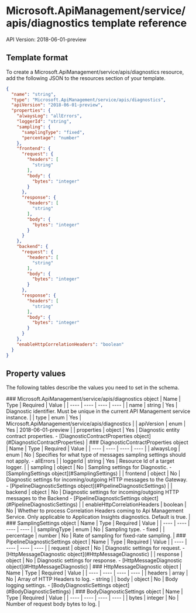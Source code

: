 # Microsoft.ApiManagement/service/apis/diagnostics template reference
API Version: 2018-06-01-preview
## Template format

To create a Microsoft.ApiManagement/service/apis/diagnostics resource, add the following JSON to the resources section of your template.

```json
{
  "name": "string",
  "type": "Microsoft.ApiManagement/service/apis/diagnostics",
  "apiVersion": "2018-06-01-preview",
  "properties": {
    "alwaysLog": "allErrors",
    "loggerId": "string",
    "sampling": {
      "samplingType": "fixed",
      "percentage": "number"
    },
    "frontend": {
      "request": {
        "headers": [
          "string"
        ],
        "body": {
          "bytes": "integer"
        }
      },
      "response": {
        "headers": [
          "string"
        ],
        "body": {
          "bytes": "integer"
        }
      }
    },
    "backend": {
      "request": {
        "headers": [
          "string"
        ],
        "body": {
          "bytes": "integer"
        }
      },
      "response": {
        "headers": [
          "string"
        ],
        "body": {
          "bytes": "integer"
        }
      }
    },
    "enableHttpCorrelationHeaders": "boolean"
  }
}
```
## Property values

The following tables describe the values you need to set in the schema.

<a id="Microsoft.ApiManagement/service/apis/diagnostics" />
### Microsoft.ApiManagement/service/apis/diagnostics object
|  Name | Type | Required | Value |
|  ---- | ---- | ---- | ---- |
|  name | string | Yes | Diagnostic identifier. Must be unique in the current API Management service instance. |
|  type | enum | Yes | Microsoft.ApiManagement/service/apis/diagnostics |
|  apiVersion | enum | Yes | 2018-06-01-preview |
|  properties | object | Yes | Diagnostic entity contract properties. - [DiagnosticContractProperties object](#DiagnosticContractProperties) |


<a id="DiagnosticContractProperties" />
### DiagnosticContractProperties object
|  Name | Type | Required | Value |
|  ---- | ---- | ---- | ---- |
|  alwaysLog | enum | No | Specifies for what type of messages sampling settings should not apply. - allErrors |
|  loggerId | string | Yes | Resource Id of a target logger. |
|  sampling | object | No | Sampling settings for Diagnostic. - [SamplingSettings object](#SamplingSettings) |
|  frontend | object | No | Diagnostic settings for incoming/outgoing HTTP messages to the Gateway. - [PipelineDiagnosticSettings object](#PipelineDiagnosticSettings) |
|  backend | object | No | Diagnostic settings for incoming/outgoing HTTP messages to the Backend - [PipelineDiagnosticSettings object](#PipelineDiagnosticSettings) |
|  enableHttpCorrelationHeaders | boolean | No | Whether to process Correlation Headers coming to Api Management Service. Only applicable to Application Insights diagnostics. Default is true. |


<a id="SamplingSettings" />
### SamplingSettings object
|  Name | Type | Required | Value |
|  ---- | ---- | ---- | ---- |
|  samplingType | enum | No | Sampling type. - fixed |
|  percentage | number | No | Rate of sampling for fixed-rate sampling. |


<a id="PipelineDiagnosticSettings" />
### PipelineDiagnosticSettings object
|  Name | Type | Required | Value |
|  ---- | ---- | ---- | ---- |
|  request | object | No | Diagnostic settings for request. - [HttpMessageDiagnostic object](#HttpMessageDiagnostic) |
|  response | object | No | Diagnostic settings for response. - [HttpMessageDiagnostic object](#HttpMessageDiagnostic) |


<a id="HttpMessageDiagnostic" />
### HttpMessageDiagnostic object
|  Name | Type | Required | Value |
|  ---- | ---- | ---- | ---- |
|  headers | array | No | Array of HTTP Headers to log. - string |
|  body | object | No | Body logging settings. - [BodyDiagnosticSettings object](#BodyDiagnosticSettings) |


<a id="BodyDiagnosticSettings" />
### BodyDiagnosticSettings object
|  Name | Type | Required | Value |
|  ---- | ---- | ---- | ---- |
|  bytes | integer | No | Number of request body bytes to log. |

